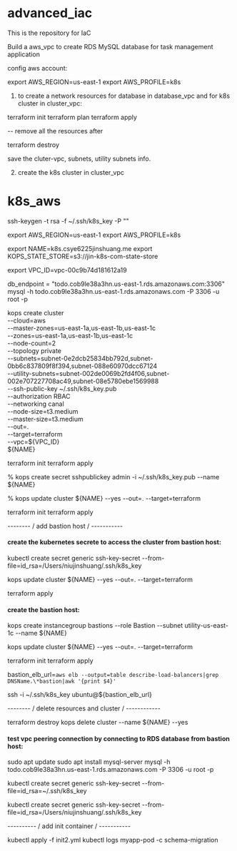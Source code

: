 # advanced_iac

This is the repository for IaC

Build a aws_vpc to create RDS MySQL database for task management application

config aws account: 

export AWS_REGION=us-east-1 
export AWS_PROFILE=k8s

1. to create a network resources for database in database_vpc and for k8s cluster in cluster_vpc:

terraform init
terraform plan
terraform apply

-- remove all the resources after 

terraform destroy

save the cluter-vpc, subnets, utility subnets info.

2. create the k8s cluster in  cluster_vpc 

# k8s_aws

ssh-keygen -t rsa -f ~/.ssh/k8s_key -P ""

export AWS_REGION=us-east-1 
export AWS_PROFILE=k8s

export NAME=k8s.csye6225jinshuang.me
export KOPS_STATE_STORE=s3://jin-k8s-com-state-store
<!-- get from network creation -->
export VPC_ID=vpc-00c9b74d181612a19

db_endpoint = "todo.cob9le38a3hn.us-east-1.rds.amazonaws.com:3306"
mysql -h todo.cob9le38a3hn.us-east-1.rds.amazonaws.com -P 3306 -u root -p

kops create cluster \
--cloud=aws \
--master-zones=us-east-1a,us-east-1b,us-east-1c \
--zones=us-east-1a,us-east-1b,us-east-1c \
--node-count=2 \
--topology private \
--subnets=subnet-0e2dcb25834bb792d,subnet-0bb6c837809f8f394,subnet-088e60970dcc67124 \
--utility-subnets=subnet-002de0069b2fd4f06,subnet-002e707227708ac49,subnet-08e5780ebe1569988 \
--ssh-public-key ~/.ssh/k8s_key.pub \
--authorization RBAC \
--networking canal \
--node-size=t3.medium \
--master-size=t3.medium \
--out=. \
--target=terraform \
--vpc=${VPC_ID} \
${NAME}


terraform init
terraform apply

% kops create secret sshpublickey admin -i ~/.ssh/k8s_key.pub --name ${NAME}

% kops update cluster ${NAME} --yes --out=. --target=terraform 

terraform init 
terraform apply

<!-- kops export kubecfg --admin

kops validate cluster

kops update cluster ${NAME} --yes --out=. --target=terraform  -->

<!-- 

kops validate cluster

grep server ~/.kube/config -->

-------- / add bastion host / -----------

#### create the kubernetes secrete to access the cluster from bastion host:

kubectl create secret generic ssh-key-secret --from-file=id_rsa=/Users/niujinshuang/.ssh/k8s_key

kops update cluster ${NAME} --yes --out=. --target=terraform 

terraform apply

#### create the bastion host:

kops create instancegroup bastions --role Bastion --subnet utility-us-east-1c --name ${NAME}

kops update cluster ${NAME} --yes --out=. --target=terraform 

<!-- kops validate cluster -->

terraform init
terraform apply

bastion_elb_url=`aws elb --output=table describe-load-balancers|grep DNSName.\*bastion|awk '{print $4}'`

ssh -i ~/.ssh/k8s_key ubuntu@${bastion_elb_url}


<!-- ssh admin@i-0175b1819c10720a4 -->

-------- / delete resources and cluster / ------------ 

terraform destroy
kops delete cluster --name ${NAME} --yes 

<!-- Verify you have an SSH agent running. This should match whatever you built your cluster with.
ssh-add -l
If you need to add the key to your agent:
ssh-add path/to/private/key

Now you can SSH into the bastion
ssh -A admin@<bastion-ELB-address>

Where <bastion-ELB-address> is usually bastion.$clustername (bastion.example.kubernetes.cluster) unless otherwise specified -->

#### test vpc peering connection by connecting to RDS database from bastion host: 

sudo apt update
sudo apt install mysql-server
mysql -h todo.cob9le38a3hn.us-east-1.rds.amazonaws.com -P 3306 -u root -p



kubectl create secret generic ssh-key-secret --from-file=id_rsa=~/.ssh/k8s_key

kubectl create secret generic ssh-key-secret --from-file=id_rsa=/Users/niujinshuang/.ssh/k8s_key


---------- / add init container / -----------

kubectl apply -f init2.yml
kubectl logs myapp-pod -c schema-migration


